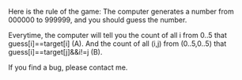 Here is the rule of the game: The computer generates a number from 000000 to 999999, and you should guess the number.

Everytime, the computer will tell you the count of all i from 0..5 that guess[i]==target[i] (A). And the count of all (i,j) from (0..5,0..5) that guess[i]==target[j]&&i!=j (B).

If you find a bug, please contact me. 
